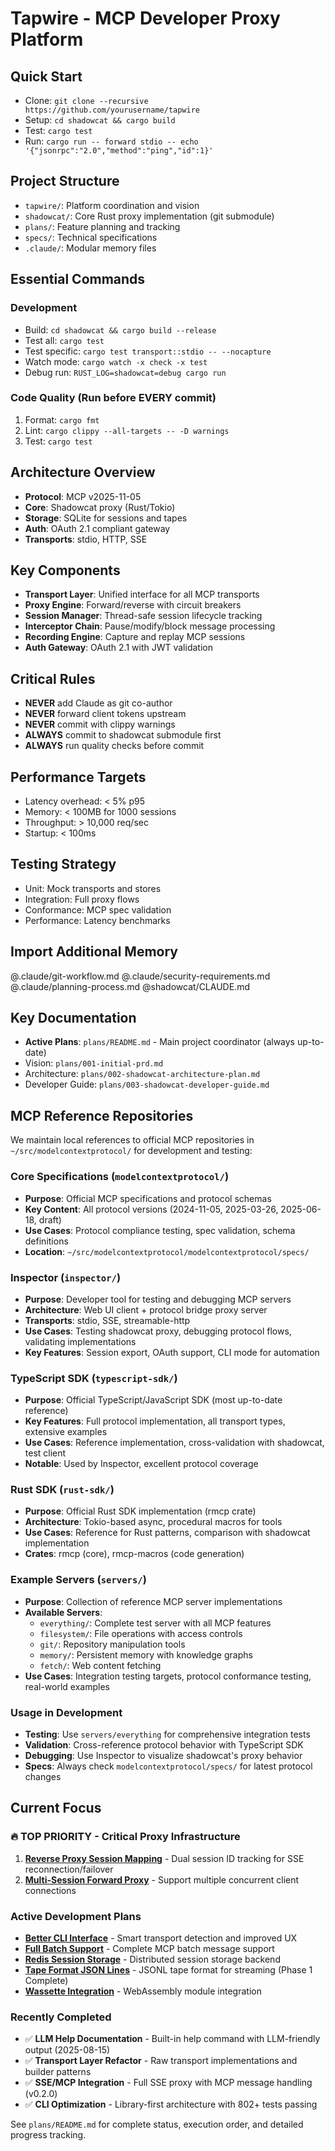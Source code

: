 # Tapwire - MCP Developer Proxy Platform

## Quick Start
- Clone: `git clone --recursive https://github.com/yourusername/tapwire`
- Setup: `cd shadowcat && cargo build`
- Test: `cargo test`
- Run: `cargo run -- forward stdio -- echo '{"jsonrpc":"2.0","method":"ping","id":1}'`

## Project Structure
- `tapwire/`: Platform coordination and vision
- `shadowcat/`: Core Rust proxy implementation (git submodule)
- `plans/`: Feature planning and tracking
- `specs/`: Technical specifications
- `.claude/`: Modular memory files

## Essential Commands

### Development
- Build: `cd shadowcat && cargo build --release`
- Test all: `cargo test`
- Test specific: `cargo test transport::stdio -- --nocapture`
- Watch mode: `cargo watch -x check -x test`
- Debug run: `RUST_LOG=shadowcat=debug cargo run`

### Code Quality (Run before EVERY commit)
1. Format: `cargo fmt`
2. Lint: `cargo clippy --all-targets -- -D warnings`
3. Test: `cargo test`

## Architecture Overview
- **Protocol**: MCP v2025-11-05
- **Core**: Shadowcat proxy (Rust/Tokio)
- **Storage**: SQLite for sessions and tapes
- **Auth**: OAuth 2.1 compliant gateway
- **Transports**: stdio, HTTP, SSE

## Key Components
- **Transport Layer**: Unified interface for all MCP transports
- **Proxy Engine**: Forward/reverse with circuit breakers
- **Session Manager**: Thread-safe session lifecycle tracking
- **Interceptor Chain**: Pause/modify/block message processing
- **Recording Engine**: Capture and replay MCP sessions
- **Auth Gateway**: OAuth 2.1 with JWT validation

## Critical Rules
- **NEVER** add Claude as git co-author
- **NEVER** forward client tokens upstream
- **NEVER** commit with clippy warnings
- **ALWAYS** commit to shadowcat submodule first
- **ALWAYS** run quality checks before commit

## Performance Targets
- Latency overhead: < 5% p95
- Memory: < 100MB for 1000 sessions
- Throughput: > 10,000 req/sec
- Startup: < 100ms

## Testing Strategy
- Unit: Mock transports and stores
- Integration: Full proxy flows
- Conformance: MCP spec validation
- Performance: Latency benchmarks

## Import Additional Memory
@.claude/git-workflow.md
@.claude/security-requirements.md
@.claude/planning-process.md
@shadowcat/CLAUDE.md

## Key Documentation
- **Active Plans**: `plans/README.md` - Main project coordinator (always up-to-date)
- Vision: `plans/001-initial-prd.md`
- Architecture: `plans/002-shadowcat-architecture-plan.md`
- Developer Guide: `plans/003-shadowcat-developer-guide.md`

## MCP Reference Repositories
We maintain local references to official MCP repositories in `~/src/modelcontextprotocol/` for development and testing:

### Core Specifications (`modelcontextprotocol/`)
- **Purpose**: Official MCP specifications and protocol schemas
- **Key Content**: All protocol versions (2024-11-05, 2025-03-26, 2025-06-18, draft)
- **Use Cases**: Protocol compliance testing, spec validation, schema definitions
- **Location**: `~/src/modelcontextprotocol/modelcontextprotocol/specs/`

### Inspector (`inspector/`)
- **Purpose**: Developer tool for testing and debugging MCP servers
- **Architecture**: Web UI client + protocol bridge proxy server
- **Transports**: stdio, SSE, streamable-http
- **Use Cases**: Testing shadowcat proxy, debugging protocol flows, validating implementations
- **Key Features**: Session export, OAuth support, CLI mode for automation

### TypeScript SDK (`typescript-sdk/`)
- **Purpose**: Official TypeScript/JavaScript SDK (most up-to-date reference)
- **Key Features**: Full protocol implementation, all transport types, extensive examples
- **Use Cases**: Reference implementation, cross-validation with shadowcat, test client
- **Notable**: Used by Inspector, excellent protocol coverage

### Rust SDK (`rust-sdk/`)
- **Purpose**: Official Rust SDK implementation (rmcp crate)
- **Architecture**: Tokio-based async, procedural macros for tools
- **Use Cases**: Reference for Rust patterns, comparison with shadowcat implementation
- **Crates**: rmcp (core), rmcp-macros (code generation)

### Example Servers (`servers/`)
- **Purpose**: Collection of reference MCP server implementations
- **Available Servers**:
  - `everything/`: Complete test server with all MCP features
  - `filesystem/`: File operations with access controls
  - `git/`: Repository manipulation tools
  - `memory/`: Persistent memory with knowledge graphs
  - `fetch/`: Web content fetching
- **Use Cases**: Integration testing targets, protocol conformance testing, real-world examples

### Usage in Development
- **Testing**: Use `servers/everything` for comprehensive integration tests
- **Validation**: Cross-reference protocol behavior with TypeScript SDK
- **Debugging**: Use Inspector to visualize shadowcat's proxy behavior
- **Specs**: Always check `modelcontextprotocol/specs/` for latest protocol changes

## Current Focus

### 🔥 TOP PRIORITY - Critical Proxy Infrastructure
1. **[Reverse Proxy Session Mapping](plans/reverse-proxy-session-mapping/)** - Dual session ID tracking for SSE reconnection/failover
2. **[Multi-Session Forward Proxy](plans/multi-session-forward-proxy/)** - Support multiple concurrent client connections

### Active Development Plans
- **[Better CLI Interface](plans/better-cli-interface/)** - Smart transport detection and improved UX
- **[Full Batch Support](plans/full-batch-support/)** - Complete MCP batch message support
- **[Redis Session Storage](plans/redis-session-storage/)** - Distributed session storage backend
- **[Tape Format JSON Lines](plans/tape-format-json-lines/)** - JSONL tape format for streaming (Phase 1 Complete)
- **[Wassette Integration](plans/wassette-integration/)** - WebAssembly module integration

### Recently Completed
- ✅ **LLM Help Documentation** - Built-in help command with LLM-friendly output (2025-08-15)
- ✅ **Transport Layer Refactor** - Raw transport implementations and builder patterns
- ✅ **SSE/MCP Integration** - Full SSE proxy with MCP message handling (v0.2.0)
- ✅ **CLI Optimization** - Library-first architecture with 802+ tests passing

See `plans/README.md` for complete status, execution order, and detailed progress tracking.